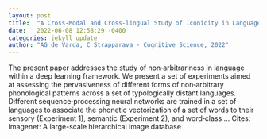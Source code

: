 ```yaml
---
layout: post
title:  "A Cross‐Modal and Cross‐lingual Study of Iconicity in Language: Insights From Deep Learning"
date:   2022-06-08 12:58:29 -0400
categories: jekyll update
author: "AG de Varda, C Strapparava - Cognitive Science, 2022"
---
```

The present paper addresses the study of non‐arbitrariness in language within a deep learning framework. We present a set of experiments aimed at assessing the pervasiveness of different forms of non‐arbitrary phonological patterns across a set of typologically distant languages. Different sequence‐processing neural networks are trained in a set of languages to associate the phonetic vectorization of a set of words to their sensory (Experiment 1), semantic (Experiment 2), and word‐class …
Cites: ‪Imagenet: A large-scale hierarchical image database‬  